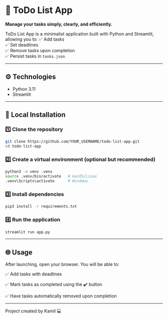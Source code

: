 # 📝 ToDo List App

**Manage your tasks simply, clearly, and efficiently.**

ToDo List App is a minimalist application built with Python and Streamlit, allowing you to:
✅ Add tasks  
✅ Set deadlines  
✅ Remove tasks upon completion  
✅ Persist tasks in `tasks.json`

---

## ⚙️ Technologies

- Python 3.11
- Streamlit

---

## 🚀 Local Installation

### 1️⃣ Clone the repository
```bash
git clone https://github.com/YOUR_USERNAME/todo-list-app.git
cd todo-list-app
```

### 2️⃣ Create a virtual environment (optional but recommended)
```bash
python3 -m venv .venv
source .venv/bin/activate   # macOS/Linux
.venv\Scripts\activate      # Windows
```

### 3️⃣ Install dependencies
```bash
pip3 install -r requirements.txt
```

### 4️⃣ Run the application
```bash
streamlit run app.py
```

---

## 🌐 Usage
After launching, open your browser. You will be able to:

✅ Add tasks with deadlines

✅ Mark tasks as completed using the ✔️ button

✅ Have tasks automatically removed upon completion

---

Project created by Kamil 💻